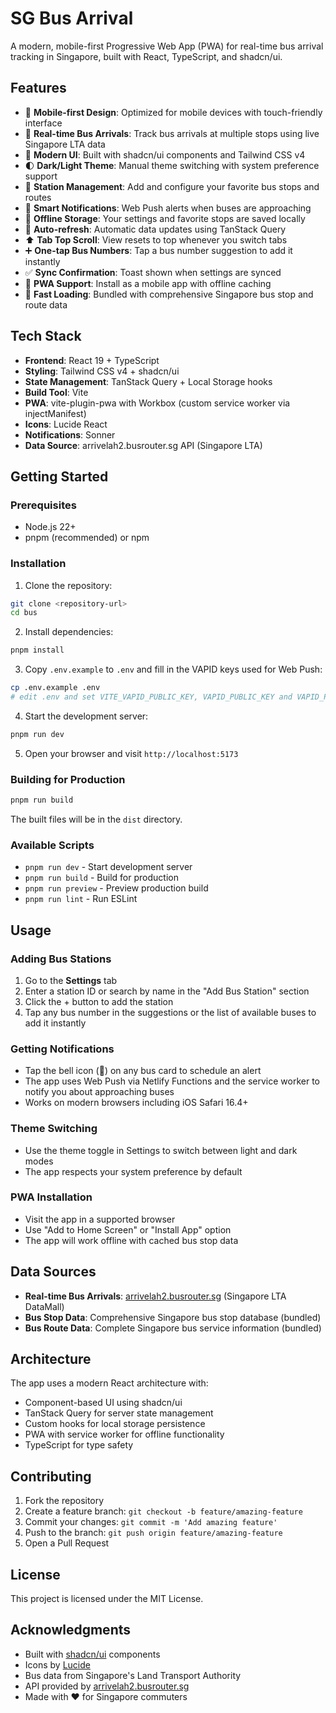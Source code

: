 # SG Bus Arrival

A modern, mobile-first Progressive Web App (PWA) for real-time bus arrival tracking in Singapore, built with React, TypeScript, and shadcn/ui.

## Features

- 📱 **Mobile-first Design**: Optimized for mobile devices with touch-friendly interface
- 🚌 **Real-time Bus Arrivals**: Track bus arrivals at multiple stops using live Singapore LTA data
- 🎨 **Modern UI**: Built with shadcn/ui components and Tailwind CSS v4
- 🌓 **Dark/Light Theme**: Manual theme switching with system preference support
- 📍 **Station Management**: Add and configure your favorite bus stops and routes
- 🔔 **Smart Notifications**: Web Push alerts when buses are approaching
- 💾 **Offline Storage**: Your settings and favorite stops are saved locally
- 🔄 **Auto-refresh**: Automatic data updates using TanStack Query
- ⬆️ **Tab Top Scroll**: View resets to top whenever you switch tabs
- ➕ **One-tap Bus Numbers**: Tap a bus number suggestion to add it instantly
- ✅ **Sync Confirmation**: Toast shown when settings are synced
- 📲 **PWA Support**: Install as a mobile app with offline caching
- 🚀 **Fast Loading**: Bundled with comprehensive Singapore bus stop and route data

## Tech Stack

- **Frontend**: React 19 + TypeScript
- **Styling**: Tailwind CSS v4 + shadcn/ui
- **State Management**: TanStack Query + Local Storage hooks
- **Build Tool**: Vite
- **PWA**: vite-plugin-pwa with Workbox (custom service worker via injectManifest)
- **Icons**: Lucide React
- **Notifications**: Sonner
- **Data Source**: arrivelah2.busrouter.sg API (Singapore LTA)

## Getting Started

### Prerequisites

- Node.js 22+ 
- pnpm (recommended) or npm

### Installation

1. Clone the repository:
```bash
git clone <repository-url>
cd bus
```

2. Install dependencies:
```bash
pnpm install
```

3. Copy `.env.example` to `.env` and fill in the VAPID keys used for Web Push:
```bash
cp .env.example .env
# edit .env and set VITE_VAPID_PUBLIC_KEY, VAPID_PUBLIC_KEY and VAPID_PRIVATE_KEY
```

4. Start the development server:
```bash
pnpm run dev
```

5. Open your browser and visit `http://localhost:5173`

### Building for Production

```bash
pnpm run build
```

The built files will be in the `dist` directory.

### Available Scripts

- `pnpm run dev` - Start development server
- `pnpm run build` - Build for production  
- `pnpm run preview` - Preview production build
- `pnpm run lint` - Run ESLint

## Usage

### Adding Bus Stations

1. Go to the **Settings** tab
2. Enter a station ID or search by name in the "Add Bus Station" section
3. Click the + button to add the station
4. Tap any bus number in the suggestions or the list of available buses to add it instantly

### Getting Notifications

- Tap the bell icon (🔔) on any bus card to schedule an alert
- The app uses Web Push via Netlify Functions and the service worker to notify you about approaching buses
- Works on modern browsers including iOS Safari 16.4+

### Theme Switching

- Use the theme toggle in Settings to switch between light and dark modes
- The app respects your system preference by default

### PWA Installation

- Visit the app in a supported browser
- Use "Add to Home Screen" or "Install App" option
- The app will work offline with cached bus stop data

## Data Sources

- **Real-time Bus Arrivals**: [arrivelah2.busrouter.sg](https://arrivelah2.busrouter.sg) (Singapore LTA DataMall)
- **Bus Stop Data**: Comprehensive Singapore bus stop database (bundled)
- **Bus Route Data**: Complete Singapore bus service information (bundled)

## Architecture

The app uses a modern React architecture with:
- Component-based UI using shadcn/ui
- TanStack Query for server state management
- Custom hooks for local storage persistence
- PWA with service worker for offline functionality
- TypeScript for type safety

## Contributing

1. Fork the repository
2. Create a feature branch: `git checkout -b feature/amazing-feature`
3. Commit your changes: `git commit -m 'Add amazing feature'`
4. Push to the branch: `git push origin feature/amazing-feature`
5. Open a Pull Request

## License

This project is licensed under the MIT License.

## Acknowledgments

- Built with [shadcn/ui](https://ui.shadcn.com/) components
- Icons by [Lucide](https://lucide.dev/)
- Bus data from Singapore's Land Transport Authority
- API provided by [arrivelah2.busrouter.sg](https://arrivelah2.busrouter.sg)
- Made with ❤️ for Singapore commuters
